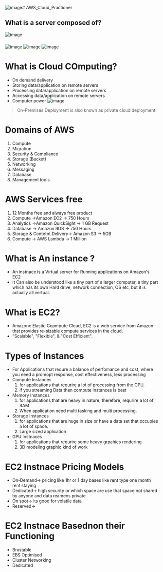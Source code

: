 ![image](https://github.com/TrickAndTrack/AWS_Cloud_Practioner/assets/73180409/4c022542-57ec-4215-a31f-219bf65816b1)# AWS_Cloud_Practioner
## What is a server composed of?
![image](https://github.com/TrickAndTrack/AWS_Cloud_Practioner/assets/73180409/f3ec602b-926f-47b8-9f61-c329f3cb7008)
### 

![image](https://github.com/TrickAndTrack/AWS_Cloud_Practioner/assets/73180409/451e0d5a-6628-4226-8373-3079e4ee3195)
![image](https://github.com/TrickAndTrack/AWS_Cloud_Practioner/assets/73180409/42f9518c-4946-4f4f-9919-08892a411a2c)
![image](https://github.com/TrickAndTrack/AWS_Cloud_Practioner/assets/73180409/fbdbeece-f571-4123-8ff5-6705c419ffaa)

# What is Cloud COmputing?
 * On demand delivery 
  * Storing data/application on remote servers
  * Processing data/application on remote servers
  * Accessing data/application on remote servers
  * Computer power 
![image](https://github.com/TrickAndTrack/AWS_Cloud_Practioner/assets/73180409/ef71bfd1-de96-41b1-a01d-b528a92adb06)

> On-Premises Deployment is also known as private cloud deployment.
# Domains of AWS
1) Compute
2) Migration
3) Security & Compliance
4) Storage (Bucket)
5) Networking
6) Messaging
7) Database
8) Management tools

# AWS Services free 
1) 12 Months free and always free product
2) Compute ->Amazon EC2 -> 750 Hours
3) Analytics ->Amazon QuickSight -> 1 GB Request
4) Database -> Amazon RDS -> 750 Hours
5) Storage & Contetnt Delivery-> Amazon S3 -> 5GB
6) Compute -> AWS Lambda -> 1 Million
# What is An instance ?
* An instnace is a Virtual server for Running applications on Amazon's EC2
* It Can also be understood like a tiny part of a larger computer, a tiny part which has its own Hard drive, network connection, OS etc, but it is actually all vertual.
# What is EC2?
* Amazone Elastic Copmpute Cloud, EC2 is a web service from Amazon that provides re-sizable compute services in the cloud.
* "Scalable", "Flexible", & "Cost Efficient".
# Types of Instances
* For Applications that requre a balance of perfomance and cost, where you need a promopt response, cost effectiveness, less processing
* Compute Instances
  1) for applications that requrire a lot of processing from the CPU.
  2) if you streaming Data then compute Instances is best
* Memory Instances
  1) for applications that are heavy in nature, therefore, requrire a lot of RAM.
  2) When application need multi tasking and multi processing.
* Storage Instances
  1) for applications that are huge in size or have a data set that occupies a lot of space.
  2) Large sized application
* GPU Instnaces
  1) for applications that requrire some heavy grpahics rendering
  2) 3D modeling graphic kind of work
# EC2 Instnace Pricing Models
* On-Demand-> pricing like 1hr or 1 day bases like rent type one month rent staying
* Dedicated-> high security or which space are  use that space not shared by anyone and data reamens private
* On spot-> its good for volatile data 
* Reserved->
#  EC2 Instnace Basednon their Functioning
* Brustable
* EBS Optimised
* Cluster Networking
* Dedicated
  
  
